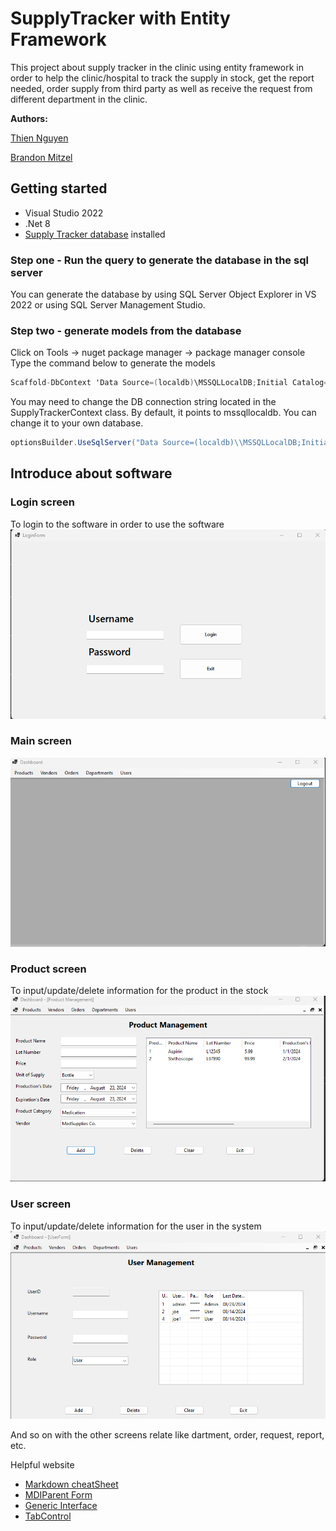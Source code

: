 # SupplyTracker with Entity Framework

This project about supply tracker in the clinic using entity framework in order to help the clinic/hospital to track the supply in stock, get the report needed, order supply from third party as well as receive the request from different department in the clinic.

**Authors:**

[Thien Nguyen](https://github.com/bluestar7589)

[Brandon Mitzel](https://github.com/bmitzel88)

## Getting started

- Visual Studio 2022
- .Net 8
- [Supply Tracker database](SupplyTracker.sql) installed

### Step one - Run the query to generate the database in the sql server
You can generate the database by using SQL Server Object Explorer in VS 2022 or using SQL Server Management Studio.

### Step two - generate models from the database

Click on Tools -> nuget package manager -> package manager console
Type the command below to generate the models
```csharp
Scaffold-DbContext 'Data Source=(localdb)\MSSQLLocalDB;Initial Catalog=SupplyTracker' Microsoft.EntityFrameworkCore.SqlServer
```

You may need to change the DB connection string located in the SupplyTrackerContext class.
By default, it points to mssqllocaldb. You can change it to your own database.
```csharp
optionsBuilder.UseSqlServer("Data Source=(localdb)\\MSSQLLocalDB;Initial Catalog=SupplyTracker");
```

## Introduce about software

### Login screen
To login to the software in order to use the software
![Login screen](Pics/LoginScreen.png)

### Main screen
![Main screen](Pics/MainScreen.png)

### Product screen
To input/update/delete information for the product in the stock
![Product screen](Pics/ProductScreen.png)

### User screen
To input/update/delete information for the user in the system
![User Screen](Pics/UserScreen.png)


And so on with the other screens relate like dartment, order, request, report, etc.

Helpful website
- [Markdown cheatSheet](https://github.com/lifeparticle/Markdown-Cheatsheet)
- [MDIParent Form](https://learn.microsoft.com/en-us/dotnet/desktop/winforms/advanced/how-to-create-mdi-parent-forms?view=netframeworkdesktop-4.8)
- [Generic Interface](https://learn.microsoft.com/en-us/dotnet/csharp/programming-guide/generics/generic-interfaces)
- [TabControl](https://www.c-sharpcorner.com/article/working-with-windows-tabcontrol-with-C-Sharp/)